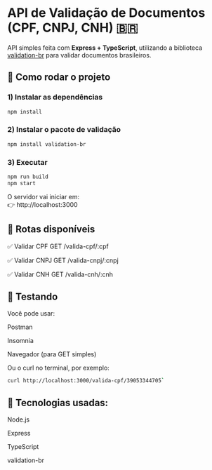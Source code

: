 # API de Validação de Documentos (CPF, CNPJ, CNH) 🇧🇷

API simples feita com **Express + TypeScript**, utilizando a biblioteca [validation-br](https://www.npmjs.com/package/validation-br) para validar documentos brasileiros.


## 🚀 Como rodar o projeto

### 1) Instalar as dependências  
``` bash
npm install
```   

### 2) Instalar o pacote de validação
``` bash 
npm install validation-br
``` 
### 3) Executar
``` bash
npm run build
npm start
```
O servidor vai iniciar em:  
👉 http://localhost:3000

## 📌 Rotas disponíveis
✅ Validar CPF
GET /valida-cpf/:cpf

✅ Validar CNPJ
GET /valida-cnpj/:cnpj


✅ Validar CNH
GET /valida-cnh/:cnh


## 🧪 Testando
Você pode usar:

Postman

Insomnia

Navegador (para GET simples)

Ou o curl no terminal, por exemplo:

``` bash
curl http://localhost:3000/valida-cpf/39053344705`
``` 

## 📖 Tecnologias usadas:
Node.js

Express

TypeScript

validation-br